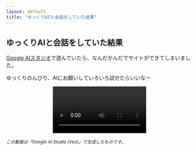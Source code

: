 ```yaml
---
layout: default
title: "ゆっくりAIと会話をしていた結果"
---
```


<article>
  <h2>ゆっくりAIと会話をしていた結果</h2>
  
  <p><a href="https://aistudio.google.com/">Google AIスタジオ</a>で遊んでいたら、なんだかんだでサイトができてしまいました。</p>
  
  <p>ゆっくりのんびり、AIにお願いしていろいろ試せたらいいなー</p>
  
  <video width="50%" controls style="display: block; margin: 0 auto;">
    <source src="/video_generation1.mp4" type="video/mp4">
    お使いのブラウザは動画の再生に対応していません。
  </video>
  
  <p><small><em>この動画は「Google AI Studio (Veo)」で生成したものです。</em></small></p>
</article>
